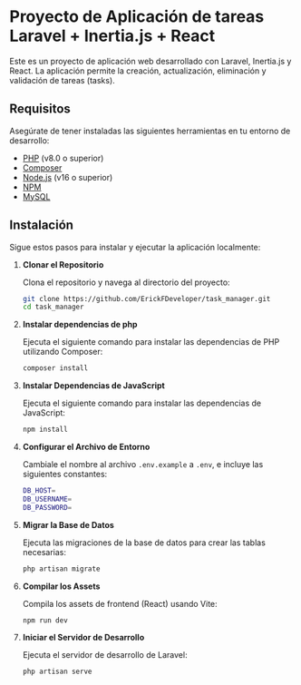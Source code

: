 # Proyecto de Aplicación de tareas Laravel + Inertia.js + React

Este es un proyecto de aplicación web desarrollado con Laravel, Inertia.js y React. La aplicación permite la creación, actualización, eliminación y validación de tareas (tasks).

## Requisitos

Asegúrate de tener instaladas las siguientes herramientas en tu entorno de desarrollo:

- [PHP](https://www.php.net/) (v8.0 o superior)
- [Composer](https://getcomposer.org/)
- [Node.js](https://nodejs.org/) (v16 o superior)
- [NPM](https://www.npmjs.com/)
- [MySQL](https://www.mysql.com/)


## Instalación

Sigue estos pasos para instalar y ejecutar la aplicación localmente:

1. **Clonar el Repositorio**

    Clona el repositorio y navega al directorio del proyecto:

    ```bash
    git clone https://github.com/ErickFDeveloper/task_manager.git
    cd task_manager

2. **Instalar dependencias de php**

    Ejecuta el siguiente comando para instalar las dependencias de PHP utilizando Composer:

    ```bash
    composer install

3. **Instalar Dependencias de JavaScript**

    Ejecuta el siguiente comando para instalar las dependencias de JavaScript:

    ```bash
    npm install

4. **Configurar el Archivo de Entorno**

    Cambiale el nombre al archivo `.env.example` a `.env`, e incluye las siguientes constantes:

    ```bash
    DB_HOST=
    DB_USERNAME=
    DB_PASSWORD=

5. **Migrar la Base de Datos**

    Ejecuta las migraciones de la base de datos para crear las tablas necesarias:

    ```bash
    php artisan migrate

6. **Compilar los Assets**

    Compila los assets de frontend (React) usando Vite:
    
    ```bash
    npm run dev

7. **Iniciar el Servidor de Desarrollo**

    Ejecuta el servidor de desarrollo de Laravel:

    ```bash
    php artisan serve

